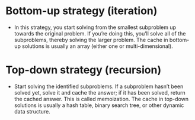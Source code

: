 
# Bottom-up strategy (iteration)
- In this strategy, you start solving from the smallest subproblem up towards the original problem. If you’re doing this, you’ll solve all of the subproblems, thereby solving the larger problem. The cache in bottom-up solutions is usually an array (either one or multi-dimensional).

# Top-down strategy (recursion)
- Start solving the identified subproblems. If a subproblem hasn’t been solved yet, solve it and cache the answer; if it has been solved, return the cached answer. This is called memoization. The cache in top-down solutions is usually a hash table, binary search tree, or other dynamic data structure.

